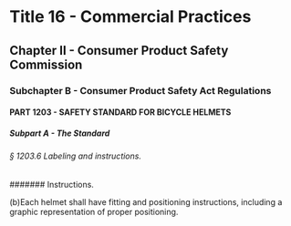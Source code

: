 
# Title 16 - Commercial Practices
## Chapter II - Consumer Product Safety Commission
### Subchapter B - Consumer Product Safety Act Regulations
#### PART 1203 - SAFETY STANDARD FOR BICYCLE HELMETS
##### Subpart A - The Standard
###### § 1203.6 Labeling and instructions.
####### Instructions.

(b)Each helmet shall have fitting and positioning instructions, including a graphic representation of proper positioning.
